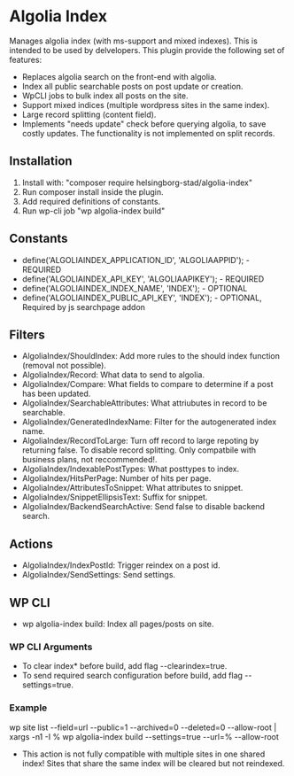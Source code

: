# Algolia Index

Manages algolia index (with ms-support and mixed indexes). This is intended to be used by delvelopers. This plugin provide the following set of features:

 - Replaces algolia search on the front-end with algolia. 
 - Index all public searchable posts on post update or creation.
 - WpCLI jobs to bulk index all posts on the site. 
 - Support mixed indices (multiple wordpress sites in the same index). 
 - Large record splitting (content field). 
 - Implements "needs update" check before querying algolia, to save costly updates. The functionality is not implemented on split records. 

 ## Installation

 1. Install with: "composer require helsingborg-stad/algolia-index"
 2. Run composer install inside the plugin. 
 3. Add required definitions of constants.  
 3. Run wp-cli job "wp algolia-index build"

## Constants

- define('ALGOLIAINDEX_APPLICATION_ID', 'ALGOLIAAPPID'); - REQUIRED
- define('ALGOLIAINDEX_API_KEY', 'ALGOLIAAPIKEY'); - REQUIRED
- define('ALGOLIAINDEX_INDEX_NAME', 'INDEX'); - OPTIONAL
- define('ALGOLIAINDEX_PUBLIC_API_KEY', 'INDEX'); - OPTIONAL, Required by js searchpage addon

## Filters

- AlgoliaIndex/ShouldIndex: Add more rules to the should index function (removal not possible).
- AlgoliaIndex/Record: What data to send to algolia.
- AlgoliaIndex/Compare: What fields to compare to determine if a post has been updated.
- AlgoliaIndex/SearchableAttributes: What attriubutes in record to be searchable.
- AlgoliaIndex/GeneratedIndexName: Filter for the autogenerated index name.
- AlgoliaIndex/RecordToLarge: Turn off record to large repoting by returning false. To disable record splitting. Only compatbile with business plans, not reccommended!. 
- AlgoliaIndex/IndexablePostTypes: What posttypes to index. 
- AlgoliaIndex/HitsPerPage: Number of hits per page.
- AlgoliaIndex/AttributesToSnippet: What attributes to snippet.
- AlgoliaIndex/SnippetEllipsisText: Suffix for snippet.
- AlgoliaIndex/BackendSearchActive: Send false to disable backend search.

## Actions
- AlgoliaIndex/IndexPostId: Trigger reindex on a post id. 
- AlgoliaIndex/SendSettings: Send settings. 

## WP CLI

- wp algolia-index build: Index all pages/posts on site. 

### WP CLI Arguments
- To clear index* before build, add flag --clearindex=true. 
- To send required search configuration before build, add flag --settings=true.

### Example
wp site list --field=url --public=1 --archived=0 --deleted=0  --allow-root | xargs -n1 -I % wp algolia-index build --settings=true --url=% --allow-root

* This action is not fully compatible with multiple sites in one shared index! Sites that share the same index will be cleared but not reindexed.